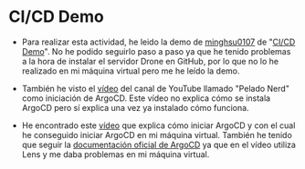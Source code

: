 # CI/CD Demo
- Para realizar esta actividad, he leido la demo de [minghsu0107](https://github.com/minghsu0107) de "[CI/CD Demo](https://github.com/minghsu0107/cicd-demo)". No he podido seguirlo paso a paso ya que he tenido problemas a la hora de instalar el servidor Drone en GitHub, por lo que no lo he realizado en mi máquina virtual pero me he leído la demo.

- También he visto el [vídeo](https://www.youtube.com/watch?v=e6Wmu77HoV8&ab_channel=PeladoNerd) del canal de YouTube llamado "Pelado Nerd" como iniciación de ArgoCD. Este vídeo no explica cómo se instala ArgoCD pero sí explica una vez ya instalado cómo funciona.

- He encontrado este [vídeo](https://www.youtube.com/watch?v=tFxJ4sLFKio&ab_channel=KevoRojas) que explica cómo iniciar ArgoCD y con el cual he conseguido iniciar ArgoCD en mi máquina virtual. También he tenido que seguir la [documentación oficial de ArgoCD](https://argo-cd.readthedocs.io/en/stable/getting_started/) ya que en el vídeo utiliza Lens y me daba problemas en mi máquina virtual.
